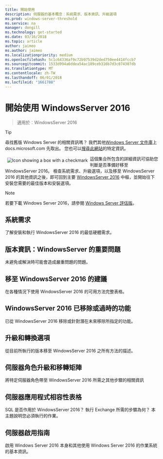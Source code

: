 ```yaml
---
title: 開始使用
description: 伺服器的基本概念︰系統需求、版本資訊、升級選項
ms.prod: windows-server-threshold
ms.service: na
manager: dongill
ms.technology: get-started
ms.date: 03/16/2018
ms.topic: article
author: jaimeo
ms.author: jaimeo
ms.localizationpriority: medium
ms.openlocfilehash: 5c1c64336af9c72b97539d2ded750ee4414fccb7
ms.sourcegitcommit: 1533d994a6ddea54ac189ceb316b7d3c074307db
ms.translationtype: MT
ms.contentlocale: zh-TW
ms.lasthandoff: 06/01/2018
ms.locfileid: "1661788"
---
```

# <a name="get-started-with-windows-server-2016"></a>開始使用 WindowsServer 2016

>適用於︰WindowsServer 2016

>[!TIP]
> 尋找舊版 Windows Server 的相關資訊嗎？ 我們其他[Windows Server 文件庫](/previous-versions/windows/)上 docs.microsoft.com 先取出。 您也可以[搜尋此網站](https://docs.microsoft.com/search/index?search=Windows+Server&dataSource=previousVersions)的特定資訊。

<img src="../media/landing-icons/getstarted.png" style='float:left; padding:.5em;' alt="Icon showing a box with a checkmark"> 這個集合所包含的詳細資訊可協助您判斷是否準備好移至 WindowsServer 2016。 檢查系統需求、升級選項，以及移至 WindowsServer 2016 的其他資訊之後，即可回到主要 [WindowsServer 2016](Windows-Server-2016.md) 中樞，並開始往下安裝您需要的最佳版本和安裝選項。 

>[!Note]
> 若要下載 Windows Server 2016，請參閱 [Windows Server 評估版](https://www.microsoft.com/evalcenter/evaluate-windows-server-2016)。


## [<a name="system-requirements"></a>系統需求](system-requirements.md)
了解安裝和執行 WindowsServer 2016 的最低硬體需求。

## [<a name="release-notes-important-issues-in-windows-server"></a>版本資訊：WindowsServer 的重要問題](Windows-Server-2016-GA-Release-Notes.md)
未避免或解決時可能會造成嚴重問題的問題。

## [<a name="recommendations-for-moving-to-windows-server-2016"></a>移至 WindowsServer 2016 的建議](Recommendations-moving-to-Server2016.md)
在各種情況下使用 WindowsServer 2016 的可用方法完整表格。

## [<a name="features-removed-or-deprecated-in--windows-server-2016"></a>WindowsServer 2016 已移除或過時的功能](deprecated-features.md)
已從 WindowsServer 2016 移除或針對潛在未來移除所指定的功能。

## [<a name="upgrade-and-conversion-options"></a>升級和轉換選項](Supported-Upgrade-Paths.md)
從目前所執行的版本移至 WindowsServer 2016 之所有方法的描述。

## [<a name="server-role-upgrade-and-migration-matrix"></a>伺服器角色升級和移轉矩陣](Server-Role-Upgradeability-Table.md)
將特定伺服器角色帶至 WindowsServer 2016 所需之其他步驟的相關資訊

## [<a name="server-application-compatibility-table"></a>伺服器應用程式相容性表格](Server-Application-Compatibility.md)
SQL 是否作用於 WindowsServer 2016？ 執行 Exchange 所需的步驟為何？ 本主題說明您必須執行的作業。

## [<a name="server-activation-guide"></a>伺服器啟用指南](Server-2016-activation.md)
啟用 Windows Server 2016 本身和其他使用 Windows Server 2016 的作業系統的基本資訊。



